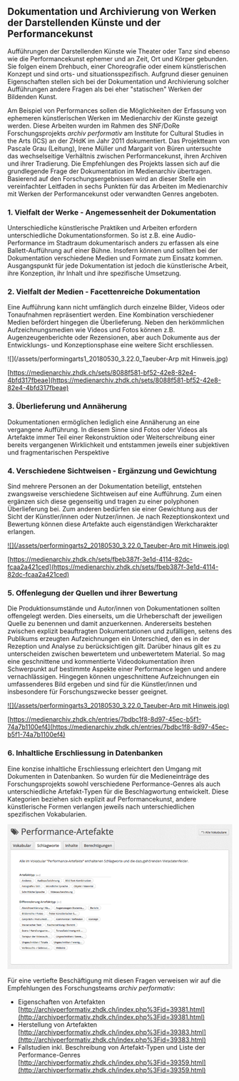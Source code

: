 ## Dokumentation und Archivierung von Werken der Darstellenden Künste und der Performancekunst

Aufführungen der Darstellenden Künste wie Theater oder Tanz sind ebenso wie die Performancekunst ephemer und an Zeit, Ort und Körper gebunden. Sie folgen einem Drehbuch, einer Choreografie oder einem künstlerischen Konzept und sind orts- und situationsspezifisch. Aufgrund dieser genuinen Eigenschaften stellen sich bei der Dokumentation und Archivierung solcher Aufführungen andere Fragen als bei eher "statischen" Werken der Bildenden Kunst.

Am Beispiel von Performances sollen die Möglichkeiten der Erfassung von ephemeren künstlerischen Werken im Medienarchiv der Künste gezeigt werden. Diese Arbeiten wurden im Rahmen des SNF/DoRe Forschungsprojekts _archiv performativ_ am Institute for Cultural Studies in the Arts \(ICS\) an der ZHdK im Jahr 2011 dokumentiert. Das Projektteam von Pascale Grau \(Leitung\), Irene Müller und Margarit von Büren untersuchte das wechselseitige Verhältnis zwischen Performancekunst, ihren Archiven und ihrer Tradierung. Die Empfehlungen des Projekts lassen sich auf die grundlegende Frage der Dokumentation im Medienarchiv übertragen. Basierend auf den Forschungsergebnissen wird an dieser Stelle ein vereinfachter Leitfaden in sechs Punkten für das Arbeiten im Medienarchiv mit Werken der Performancekunst oder verwandten Genres angeboten.

### 1. Vielfalt der Werke - Angemessenheit der Dokumentation

Unterschiedliche künstlerische Praktiken und Arbeiten erfordern unterschiedliche Dokumentationsformen. So ist z.B. eine Audio-Performance im Stadtraum dokumentarisch anders zu erfassen als eine Ballett-Aufführung auf einer Bühne. Insofern können und sollten bei der Dokumentation verschiedene Medien und Formate zum Einsatz kommen. Ausgangspunkt für jede Dokumentation ist jedoch die künstlerische Arbeit, ihre Konzeption, ihr Inhalt und ihre spezifische Umsetzung.

### 2. Vielfalt der Medien - Facettenreiche Dokumentation

Eine Aufführung kann nicht umfänglich durch einzelne Bilder, Videos oder Tonaufnahmen repräsentiert werden. Eine Kombination verschiedener Medien befördert hingegen die Überlieferung. Neben den herkömmlichen Aufzeichnungsmedien wie Videos und Fotos können z.B. Augenzeugenberichte oder Rezensionen, aber auch Dokumente aus der Entwicklungs- und Konzeptionsphase eine weitere Sicht erschliessen.

![](/assets/performingarts1_20180530_3.22.0_Taeuber-Arp mit Hinweis.jpg)

[https://medienarchiv.zhdk.ch/sets/8088f581-bf52-42e8-82e4-4bfd317fbeae](https://medienarchiv.zhdk.ch/sets/8088f581-bf52-42e8-82e4-4bfd317fbeae)

### 3. Überlieferung und Annäherung

Dokumentationen ermöglichen lediglich eine Annäherung an eine vergangene Aufführung. In diesem Sinne sind Fotos oder Videos als Artefakte immer Teil einer Rekonstruktion oder Weiterschreibung einer bereits vergangenen Wirklichkeit und entstammen jeweils einer subjektiven und fragmentarischen Perspektive

### 4. Verschiedene Sichtweisen - Ergänzung und Gewichtung

Sind mehrere Personen an der Dokumentation beteiligt, entstehen zwangsweise verschiedene Sichtweisen auf eine Aufführung. Zum einen ergänzen sich diese gegenseitig und tragen zu einer polyphonen Überlieferung bei. Zum anderen bedürfen sie einer Gewichtung aus der Sicht der Künstler/innen oder Nutzer/innen. Je nach Rezeptionskontext und Bewertung können diese Artefakte auch eigenständigen Werkcharakter erlangen.

[![](/assets/performingarts2_20180530_3.22.0_Taeuber-Arp mit Hinweis.jpg)](/assets/performingarts2.png)

[https://medienarchiv.zhdk.ch/sets/fbeb387f-3e1d-4114-82dc-fcaa2a421ced](https://medienarchiv.zhdk.ch/sets/fbeb387f-3e1d-4114-82dc-fcaa2a421ced)

### 5. Offenlegung der Quellen und ihrer Bewertung

Die Produktionsumstände und Autor/innen von Dokumentationen sollten offengelegt werden. Dies einerseits, um die Urheberschaft der jeweiligen Quelle zu benennen und damit anzuerkennen. Andererseits bestehen zwischen explizit beauftragten Dokumentationen und zufälligen, seitens des Publikums erzeugten Aufzeichnungen ein Unterschied, den es in der Rezeption und Analyse zu berücksichtigen gilt. Darüber hinaus gilt es zu unterscheiden zwischen bewertetem und unbewertetem Material. So mag eine geschnittene und kommentierte Videodokumentation ihren Schwerpunkt auf bestimmte Aspekte einer Performance legen und andere vernachlässigen. Hingegen können ungeschnittene Aufzeichnungen ein umfassenderes Bild ergeben und sind für die Künstler/innen und insbesondere für Forschungszwecke besser geeignet.

[![](/assets/performingarts3_20180530_3.22.0_Taeuber-Arp mit Hinweis.jpg)](/assets/performingarts3.png)

[https://medienarchiv.zhdk.ch/entries/7bdbc1f8-8d97-45ec-b5f1-74a7b1100ef4](https://medienarchiv.zhdk.ch/entries/7bdbc1f8-8d97-45ec-b5f1-74a7b1100ef4)

### 6. Inhaltliche Erschliessung in Datenbanken

Eine konzise inhaltliche Erschliessung erleichtert den Umgang mit Dokumenten in Datenbanken. So wurden für die Medieneinträge des Forschungsprojekts sowohl verschiedene Performance-Genres als auch unterschiedliche Artefakt-Typen für die Beschlagwortung entwickelt. Diese Kategorien beziehen sich explizit auf Performancekunst, andere künstlerische Formen verlangen jeweils nach unterschiedlichen spezifischen Vokabularien.

[![](/assets/performingarts4_20180530_3.22.0_Taeuber-Arp.png)](/assets/performingarts4.png)

Für eine vertiefte Beschäftigung mit diesen Fragen verweisen wir auf die Empfehlungen des Forschungsteams _archiv performativ_:

* Eigenschaften von Artefakten  
  [http://archivperformativ.zhdk.ch/index.php%3Fid=39381.html](http://archivperformativ.zhdk.ch/index.php%3Fid=39381.html)
* Herstellung von Artefakten  
  [http://archivperformativ.zhdk.ch/index.php%3Fid=39383.html](http://archivperformativ.zhdk.ch/index.php%3Fid=39383.html)
* Fallstudien inkl. Beschreibung von Artefakt-Typen und Liste der Performance-Genres  
  [http://archivperformativ.zhdk.ch/index.php%3Fid=39359.html](http://archivperformativ.zhdk.ch/index.php%3Fid=39359.html)



